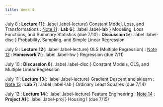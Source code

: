 ```yaml
---
title: Week 4
---
```


July 8
: **Lecture 11**{: .label .label-lecture} Constant Model, Loss, and Transformations
    : [Note 11](https://ds100.org/course-notes/constant_model_loss_transformations/loss_transformations.html)
: **Lab 6**{: .label .label-lab }  Modeling, Loss Functions, and Summary Statistics (due 7/10)
: **Discussion 5**{: .label .label-disc } Probability, Sampling, and Simple Linear Regression

July 9
: **Lecture 12**{: .label .label-lecture} OLS (Multiple Regression)
    : [Note 12](https://ds100.org/course-notes/ols/ols.html)
: **Homework 7**{: .label .label-hw } Regression (due 7/11)

July 10
: **Discussion 6**{: .label .label-disc } Constant Models, OLS, and Multiple Linear Regression

July 11
: **Lecture 13**{: .label .label-lecture} Gradient Descent and sklearn
    : [Note 13](https://ds100.org/course-notes/gradient_descent/gradient_descent.html)
: **Lab 7**{: .label .label-lab }  Ordinary Least Squares (due 7/14)

July 12
: **Lecture 14**{: .label .label-lecture} Feature Engineering
    : [Note 14](https://ds100.org/course-notes/feature_engineering/feature_engineering.html)
: **Project A1**{: .label .label-proj } Housing I (due 7/15)